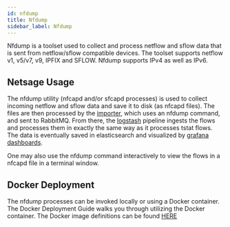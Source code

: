 ```yaml
---
id: nfdump
title: Nfdump
sidebar_label: Nfdump
---
```


Nfdump is a toolset used to collect and process netflow and sflow data that is sent from netflow/sflow compatible devices. The toolset supports netflow v1, v5/v7, v9, IPFIX and SFLOW. Nfdump supports IPv4 as well as IPv6.

## Netsage Usage

The nfdump utility (nfcapd and/or sfcapd processes) is used to collect incoming netflow and sflow data and save it to disk (as nfcapd files).  The files are then processed by the [importer](importer), which uses an nfdump command, and sent to RabbitMQ. From there, the [logstash](logstash) pipeline ingests the flows and processes them in exactly the same way as it processes tstat flows.  The data is eventually saved in elasticsearch and visualized by [grafana dashboards](https://github.com/netsage-project/netsage-grafana-configs).

One may also use the nfdump command interactively to view the flows in a nfcapd file in a terminal window.

## Docker Deployment

The nfdump processes can be invoked locally or using a Docker container.  The Docker Deployment Guide walks you through utilizing the Docker container.  The Docker image definitions can be found [HERE](https://github.com/netsage-project/docker-nfdump-collector)
